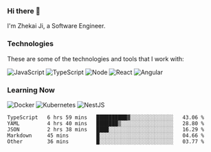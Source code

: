 ### Hi there 👋
I'm Zhekai Ji, a Software Engineer.

### Technologies
These are some of the technologies and tools that I work with:

![JavaScript](https://img.shields.io/badge/JavaScript-323330.svg?logo=javascript&logoColor=F7DF1E) 
![TypeScript](https://img.shields.io/badge/TypeScript-007ACC.svg?logo=typescript&logoColor=white) 
![Node](https://img.shields.io/badge/Node.js-43853D.svg?logo=node.js&logoColor=white)
![React](https://img.shields.io/badge/React-20232a.svg?logo=react&logoColor=61DAFB) 
![Angular](https://img.shields.io/badge/Angular-E23237.svg?logo=angularjs&logoColor=white)

### Learning Now
![Docker](https://img.shields.io/badge/Docker-2496ED?logo=docker&logoColor=white)
![Kubernetes](https://img.shields.io/badge/Kubernetes-326CE5.svg?logo=Kubernetes&logoColor=white)
![NestJS](https://img.shields.io/badge/NestJS-E0234E?logo=nestjs&logoColor=white)

<!--START_SECTION:waka-->

```text
TypeScript   6 hrs 59 mins   ██████████▓░░░░░░░░░░░░░░   43.06 %
YAML         4 hrs 40 mins   ███████▒░░░░░░░░░░░░░░░░░   28.80 %
JSON         2 hrs 38 mins   ████░░░░░░░░░░░░░░░░░░░░░   16.29 %
Markdown     45 mins         █░░░░░░░░░░░░░░░░░░░░░░░░   04.66 %
Other        36 mins         █░░░░░░░░░░░░░░░░░░░░░░░░   03.77 %
```

<!--END_SECTION:waka-->
